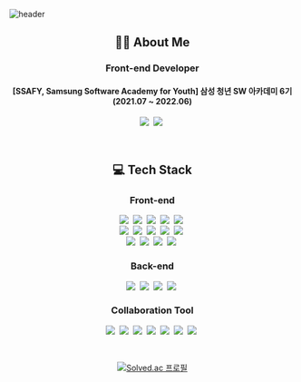 ![header](https://capsule-render.vercel.app/api?type=waving&height=220&text=LJH&fontColor=FFFFFF&fontSize=60&fontAlignY=40&color=0:bac8ff,100:b197fc)

<div align="center">
  <h2>👨‍💻 About Me</h2>
  
  <h3>Front-end Developer</h3>
  
  <h4>[SSAFY, Samsung Software Academy for Youth] 삼성 청년 SW 아카데미 6기 (2021.07 ~ 2022.06)</h4>
  
  <p>
    <a href="https://sapphire-name-6c2.notion.site/20bd84341e3f474ba0f33482d75f8a70"><img src="https://img.shields.io/badge/Portfolio-b197fc?style=flat-square&logo=Notion&logoColor=white"/></a>&nbsp
    <a href="mailto:leejaehee0728@gmail.com"><img src="https://img.shields.io/badge/Gmail-EA4335?style=flat-square&logo=Gmail&logoColor=white"/></a>&nbsp
  </p>
  
  <br>

  <h2>💻 Tech Stack</h2>
  
  <h3>Front-end</h3>

  <p>
    <img src="https://img.shields.io/badge/HTML5-E34F26?style=flat-square&logo=HTML5&logoColor=white"/></a>&nbsp
    <img src="https://img.shields.io/badge/CSS3-1572B6?style=flat-square&logo=CSS3&logoColor=white"/></a>&nbsp
    <img src="https://img.shields.io/badge/SCSS-CC6699?style=flat-square&logo=Sass&logoColor=white"/></a>&nbsp
    <img src="https://img.shields.io/badge/JavaScript-f59f00?style=flat-square&logo=JavaScript&logoColor=white"/></a>&nbsp
    <img src="https://img.shields.io/badge/TypeScript-3178C6?style=flat-square&logo=TypeScript&logoColor=white"/></a>&nbsp
    <br>
    <img src="https://img.shields.io/badge/React-3bc9db?style=flat-square&logo=React&logoColor=white"/></a>&nbsp
    <img src="https://img.shields.io/badge/ReactNative-74c0fc?style=flat-square&logo=React&logoColor=white"/></a>&nbsp
    <img src="https://img.shields.io/badge/Redux-764ABC?style=flat-square&logo=Redux&logoColor=white"/></a>&nbsp
    <img src="https://img.shields.io/badge/ReduxSaga-999999?style=flat-square&logo=Redux-Saga&logoColor=white"/></a>&nbsp
    <img src="https://img.shields.io/badge/ReactQuery-FF4154?style=flat-square&logo=React Query&logoColor=white"/></a>&nbsp
    <br>
    <img src="https://img.shields.io/badge/Vue-4FC08D?style=flat-square&logo=Vue.js&logoColor=white"/></a>&nbsp
    <img src="https://img.shields.io/badge/Vuex-4FC08D?style=flat-square&logo=Vue.js&logoColor=white"/></a>&nbsp
    <img src="https://img.shields.io/badge/StyledComponents-DB7093?style=flat-square&logo=styled-components&logoColor=white"/></a>&nbsp
    <img src="https://img.shields.io/badge/CSS Modules-000000?style=flat-square&logo=CSS Modules&logoColor=white"/></a>&nbsp
  </p>
  
  <h3>Back-end</h3>
  
  <p>
    <img src="https://img.shields.io/badge/Python-3776AB?style=flat-square&logo=Python&logoColor=white"/></a>&nbsp
    <img src="https://img.shields.io/badge/Django-092E20?style=flat-square&logo=Django&logoColor=white"/></a>&nbsp
    <img src="https://img.shields.io/badge/MySQL-4479A1?style=flat-square&logo=MySQL&logoColor=white"/></a>&nbsp
    <img src="https://img.shields.io/badge/SQLite-003B57?style=flat-square&logo=SQLite&logoColor=white"/></a>&nbsp
  </p>
  
  <h3>Collaboration Tool</h3>
  
  <p>
    <img src="https://img.shields.io/badge/Git-F05032?style=flat-square&logo=Git&logoColor=white"/></a>&nbsp
    <img src="https://img.shields.io/badge/GitHub-181717?style=flat-square&logo=GitHub&logoColor=white"/></a>&nbsp
    <img src="https://img.shields.io/badge/GitLab-FC6D26?style=flat-square&logo=GitLab&logoColor=white"/></a>&nbsp
    <img src="https://img.shields.io/badge/Notion-000000?style=flat-square&logo=Notion&logoColor=white"/></a>&nbsp
    <img src="https://img.shields.io/badge/Jira-0052CC?style=flat-square&logo=Jira Software&logoColor=white"/></a>&nbsp
    <img src="https://img.shields.io/badge/Mattermost-0058CC?style=flat-square&logo=Mattermost&logoColor=white"/></a>&nbsp
    <img src="https://img.shields.io/badge/Figma-F24E1E?style=flat-square&logo=Figma&logoColor=white"/></a>&nbsp
  </p>
  
  <br>
  
  [![Solved.ac
프로필](http://mazassumnida.wtf/api/v2/generate_badge?boj=funny0728)](https://solved.ac/funny0728)
</div>

